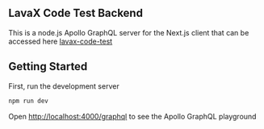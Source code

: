 ## LavaX Code Test Backend

This is a node.js Apollo GraphQL server for the Next.js client that can be accessed here [lavax-code-test](https://github.com/aldinoanggawan/lavax-code-test)

## Getting Started

First, run the development server

```bash
npm run dev
```

Open [http://localhost:4000/graphql](http://localhost:4000/grapqhl) to see the Apollo GraphQL playground
